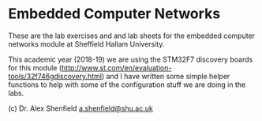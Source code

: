 # Embedded Computer Networks
These are the lab exercises and and lab sheets for the embedded computer networks module at Sheffield Hallam University.  

This academic year (2018-19) we are using the STM32F7 discovery boards for this module (http://www.st.com/en/evaluation-tools/32f746gdiscovery.html) and I have written some simple helper functions to help with some of the configuration stuff we are doing in the labs.

(c) Dr. Alex Shenfield
a.shenfield@shu.ac.uk
